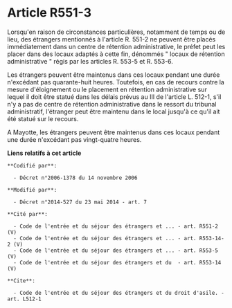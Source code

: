 # Article R551-3

Lorsqu'en raison de circonstances particulières, notamment de temps ou de lieu, des étrangers mentionnés à l'article R. 551-2
ne peuvent être placés immédiatement dans un centre de rétention administrative, le préfet peut les placer dans des locaux
adaptés à cette fin, dénommés " locaux de rétention administrative " régis par les articles R. 553-5 et R. 553-6.

Les étrangers peuvent être maintenus dans ces locaux pendant une durée n'excédant pas quarante-huit heures. Toutefois, en cas
de recours contre la mesure d'éloignement ou le placement en rétention administrative sur lequel il doit être statué dans les
délais prévus au III de l'article L. 512-1, s'il n'y a pas de centre de rétention administrative dans le ressort du tribunal
administratif, l'étranger peut être maintenu dans le local jusqu'à ce qu'il ait été statué sur le recours. 

A Mayotte, les étrangers peuvent être maintenus dans ces locaux pendant une durée n'excédant pas vingt-quatre heures.

**Liens relatifs à cet article**

	**Codifié par**:

	  - Décret n°2006-1378 du 14 novembre 2006

	**Modifié par**:

	  - Décret n°2014-527 du 23 mai 2014 - art. 7

	**Cité par**:

	  - Code de l'entrée et du séjour des étrangers et ... - art. R551-2 (V)
	  - Code de l'entrée et du séjour des étrangers et ... - art. R553-14-2 (V)
	  - Code de l'entrée et du séjour des étrangers et ... - art. R553-5 (V)
	  - Code de l'entrée et du séjour des étrangers et du  - art. R553-14 (V)

	**Cite**:

	  - Code de l'entrée et du séjour des étrangers et du droit d'asile. - art. L512-1
